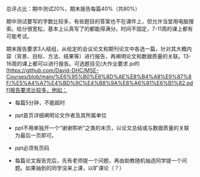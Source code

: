 总评占比：期中测试20%，期末报告每篇40%（共80%）

期中测试要写的字数比较多，有些题目的答案也不在课件上，但允许当堂用电脑搜索。给分很宽松，基本上认真写了的都能得满分。时间不固定，7-11周的课上都有可能考试。

期末报告要求3人结组，从给定的会议论文和期刊论文中各选一篇，针对其大概内容（背景、目标、方法、结果等）进行报告，再阐明论文和数据质量的关联。13-16周的课上都可以进行报告。可选题目见(大作业要求.pdf)[https://github.com/David-DHC/MSE-Courses/blob/main/%E6%95%B0%E6%8D%AE%E8%B4%A8%E9%87%8F/%E5%A4%A7%E4%BD%9C%E4%B8%9A%E8%A6%81%E6%B1%82.pdf]报告要求比较多，例如：

- 每篇5分钟，不能超时

- ppt首页详细阐明论文作者及其所属单位

- ppt不用单独开一个“谢谢聆听”之类的末页，以论文总结或与数据质量的关联为最后一页即可。

- ppt必须有页码

- 每篇论文报告完后，先有老师提一个问题，再由助教随机抽选同学提一个问题。如果抽到的同学没来上课，以旷课论（？）
